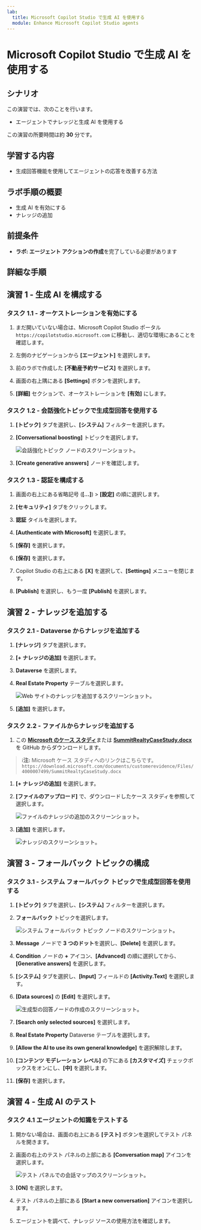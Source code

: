 ```yaml
---
lab:
  title: Microsoft Copilot Studio で生成 AI を使用する
  module: Enhance Microsoft Copilot Studio agents
---
```


# Microsoft Copilot Studio で生成 AI を使用する

## シナリオ

この演習では、次のことを行います。

- エージェントでナレッジと生成 AI を使用する

この演習の所要時間は約 **30** 分です。

## 学習する内容

- 生成回答機能を使用してエージェントの応答を改善する方法

## ラボ手順の概要

- 生成 AI を有効にする
- ナレッジの追加
  
## 前提条件

- **ラボ: エージェント アクションの作成**を完了している必要があります

## 詳細な手順

## 演習 1 - 生成 AI を構成する

### タスク 1.1 - オーケストレーションを有効にする

1. まだ開いていない場合は、Microsoft Copilot Studio ポータル `https://copilotstudio.microsoft.com` に移動し、適切な環境にあることを確認します。

1. 左側のナビゲーションから **[エージェント]** を選択します。

1. 前のラボで作成した **[不動産予約サービス]** を選択します。

1. 画面の右上隅にある **[Settings]** ボタンを選択します。

1. **[詳細]** セクションで、オーケストレーションを **[有効]** にします。

### タスク 1.2 - 会話強化トピックで生成型回答を使用する

1. **[トピック]** タブを選択し、**[システム]** フィルターを選択します。

1. **[Conversational boosting]** トピックを選択します。

    ![会話強化トピック ノードのスクリーンショット。](../media/conversational-boosting-topic-original.png)

1. **[Create generative answers]** ノードを確認します。

### タスク 1.3 - 認証を構成する

1. 画面の右上にある省略記号 (**[...]**) > **[設定]** の順に選択します。

1. **[セキュリティ]** タブをクリックします。

1. **認証** タイルを選択します。

1. **[Authenticate with Microsoft]** を選択します。

1. **[保存]** を選択します。

1. **[保存]** を選択します。

1. Copilot Studio の右上にある **[X]** を選択して、**[Settings]** メニューを閉じます。

1. **[Publish]** を選択し、もう一度 **[Publish]** を選択します。

## 演習 2 - ナレッジを追加する

### タスク 2.1 - Dataverse からナレッジを追加する

1. **[ナレッジ]** タブを選択します。

1. **[+ ナレッジの追加]** を選択します。

1. **Dataverse** を選択します。

1. **Real Estate Property** テーブルを選択します。

    ![Web サイトのナレッジを追加するスクリーンショット。](../media/add-dataverse-knowedge-step1.png)

1. **[追加]** を選択します。

### タスク 2.2 - ファイルからナレッジを追加する

1. この [**Microsoft のケース スタディ**](https://download.microsoft.com/documents/customerevidence/Files/4000007499/SummitRealtyCaseStudy.docx)または [**SummitRealtyCaseStudy.docx**](../../Allfiles/SummitRealtyCaseStudy.docx) を GitHub からダウンロードします。

> ℹ️**注:** Microsoft ケース スタディへのリンクはこちらです。`https://download.microsoft.com/documents/customerevidence/Files/4000007499/SummitRealtyCaseStudy.docx`

1. **[+ ナレッジの追加]** を選択します。

1. **[ファイルのアップロード]** で、ダウンロードしたケース スタディを参照して選択します。

    ![ファイルのナレッジの追加のスクリーンショット。](../media/add-file-knowledge.png)

1. **[追加]** を選択します。

    ![ナレッジのスクリーンショット。](../media/knowledge-added.png)

## 演習 3 - フォールバック トピックの構成

### タスク 3.1 - システム フォールバック トピックで生成型回答を使用する

1. **[トピック]** タブを選択し、**[システム]** フィルターを選択します。

1. **フォールバック** トピックを選択します。

    ![システム フォールバック トピック ノードのスクリーンショット。](../media/fallback-topic-original.png)

1. **Message** ノードで **3 つのドット**を選択し、**[Delete]** を選択します。

1. **Condition** ノードの **+** アイコン、**[Advanced]** の順に選択してから、**[Generative answers]** を選択します。

1. **[システム]** タブを選択し、**[Input]** フィールドの **[Activity.Text]** を選択します。

1. **[Data sources]** の **[Edit]** を選択します。

    ![生成型の回答ノードの作成のスクリーンショット。](../media/fallback-topic-answers-2.png)

1. **[Search only selected sources]** を選択します。

1. **Real Estate Property** Dataverse テーブルを選択します。

1. **[Allow the AI to use its own general knowledge]** を選択解除します。

1. **[コンテンツ モデレーション レベル]** の下にある **[カスタマイズ]** チェックボックスをオンにし、**[中]** を選択します。

1. **[保存]** を選択します。

## 演習 4 - 生成 AI のテスト

### タスク 4.1 エージェントの知識をテストする

1. 開かない場合は、画面の右上にある **[テスト]** ボタンを選択してテスト パネルを開きます。

1. 画面の右上のテスト パネルの上部にある **[Conversation map]** アイコンを選択します。

    ![テスト パネルでの会話マップのスクリーンショット。](../media/test-pane-conversation-map.png)

1. **[ON]** を選択します。

1. テスト パネルの上部にある **[Start a new conversation]** アイコンを選択します。

1. エージェントを調べて、ナレッジ ソースの使用方法を確認します。
